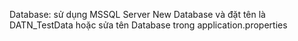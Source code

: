 Database: sử dụng MSSQL Server
New Database và đặt tên là DATN_TestData hoặc sửa tên Database trong application.properties
